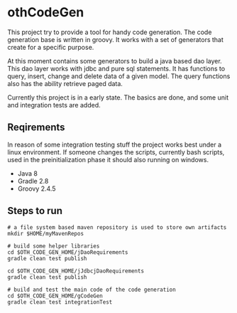 # othCodeGen
This project try to provide a tool for handy code generation. The code generation base is written in groovy. It works with a set of generators that create for a specific purpose.

At this moment contains some generators to build a java based dao layer. This dao layer works with jdbc and pure sql statements. It has functions to query, insert, change and delete data of a given model. The query functions also has the ability retrieve paged data.  

Currently this project is in a early state. The basics are done, and some unit and integration tests are added.

## Reqirements
In reason of some integration testing stuff the project works best under a linux environment. If someone changes the scripts, currently bash scripts, used in the preinitialization phase it should also running on windows.

* Java 8
* Gradle 2.8
* Groovy 2.4.5

## Steps to run

    # a file system based maven repository is used to store own artifacts
    mkdir $HOME/myMavenRepos

    # build some helper libraries
    cd $OTH_CODE_GEN_HOME/jDaoRequirements
    gradle clean test publish

    cd $OTH_CODE_GEN_HOME/jJdbcjDaoRequirements
    gradle clean test publish

    # build and test the main code of the code generation
    cd $OTH_CODE_GEN_HOME/gCodeGen
    gradle clean test integrationTest
